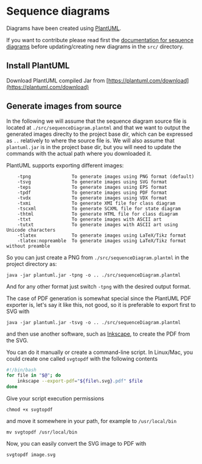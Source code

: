 # Sequence diagrams

Diagrams have been created using [PlantUML](https://plantuml.com/).

If you want to contribute please read first the [documentation for sequence diagrams](https://plantuml.com/sequence-diagram) before updating/creating new diagrams in the `src/` directory.

## Install PlantUML

Download PlantUML compiled Jar from [https://plantuml.com/download](https://plantuml.com/download)

## Generate images from source

In the following we will assume that the sequence diagram source file is located at `./src/sequenceDiagram.plantml` and that we want to output the generated images direclty to the project base dir, which can be expressed as `..` relatively to where the source file is. We will also assume that `plantuml.jar` is in the project base dir, but you will need to update the commands with the actual path where you downloaded it.

PlantUML supports exporting different images:

```text
    -tpng               To generate images using PNG format (default)
    -tsvg               To generate images using SVG format
    -teps               To generate images using EPS format
    -tpdf               To generate images using PDF format
    -tvdx               To generate images using VDX format
    -txmi               To generate XMI file for class diagram
    -tscxml             To generate SCXML file for state diagram
    -thtml              To generate HTML file for class diagram
    -ttxt               To generate images with ASCII art
    -tutxt              To generate images with ASCII art using Unicode characters
    -tlatex             To generate images using LaTeX/Tikz format
    -tlatex:nopreamble  To generate images using LaTeX/Tikz format without preamble
```

So you can just create a PNG from `./src/sequenceDiagram.plantml` in the project directory as:

```console
java -jar plantuml.jar -tpng -o .. ./src/sequenceDiagram.plantml
```

And for any other format just switch `-tpng` with the desired output format.

The case of PDF generation is somewhat special since the PlantUML PDF exporter is, let's say it like this, not good, so it is preferable to export first to SVG with

```console
java -jar plantuml.jar -tsvg -o .. ./src/sequenceDiagram.plantml
```

and then use another software, such as [Inkscape](https://inkscape.org/), to create the PDF from the SVG.

You can do it manually or create a command-line script. In Linux/Mac, you could create one called `svgtopdf` with the following contents

```bash
#!/bin/bash
for file in "$@"; do
    inkscape --export-pdf="${file%.svg}.pdf" $file
done
```

Give your script execution permissions

```console
chmod +x svgtopdf
```

and move it somewhere in your path, for example to `/usr/local/bin`

```console
mv svgtopdf /usr/local/bin
```

Now, you can easily convert the SVG image to PDF with

```console
svgtopdf image.svg
```

